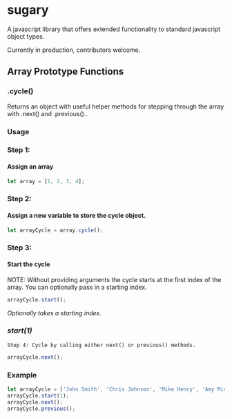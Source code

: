 # sugary

A javascript library that offers extended functionality to standard javascript object types.

Currently in production, contributors welcome.


Array Prototype Functions
---

### .cycle()
  Returns an object with useful helper methods for stepping through the array with .next() and .previous()..

### Usage
  ### Step 1: 
  #### Assign an array
  ```javascript
  let array = [1, 2, 3, 4];
  ```
  ### Step 2: 
  #### Assign a new variable to store the cycle object.
  ```javascript
  let arrayCycle = array.cycle();
  ```
  ### Step 3: 
  #### Start the cycle
  NOTE: Without providing arguments the cycle starts at the first index of the array. You can optionally pass in a starting index.
 
  ```javascript
  arrayCycle.start(); 
  ```
  _Optionally takes a starting index._
  ### _start(1)_

    Step 4: Cycle by calling either next() or previous() methods.
  ```javascript
  arrayCycle.next();
  ```

### Example
```javascript
let arrayCycle = ['John Smith', 'Chris Johnson', 'Mike Henry', 'Amy Michelle'].cycle();
arrayCycle.start(1);
arrayCycle.next();
arrayCycle.previous();
```